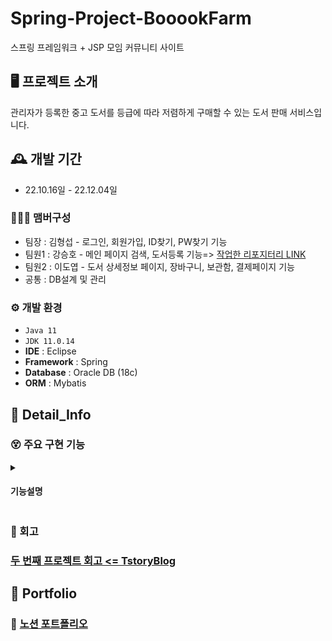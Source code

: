 # Spring-Project-BooookFarm

스프링 프레임워크 + JSP 모임 커뮤니티 사이트


## 🖥️ 프로젝트 소개
관리자가 등록한 중고 도서를 등급에 따라 저렴하게 구매할 수 있는 도서 판매 서비스입니다.
<br>

## 🕰️ 개발 기간
* 22.10.16일 - 22.12.04일

### 🧑‍🤝‍🧑 맴버구성
 - 팀장  : 김형섭 - 로그인, 회원가입, ID찾기, PW찾기 기능
 - 팀원1 : 강승호 - 메인 페이지 검색, 도서등록 기능=> [작업한 리포지터리 LINK](https://github.com/kkang4913/booookfarm)
 - 팀원2 : 이도엽 - 도서 상세정보 페이지, 장바구니, 보관함, 결제페이지 기능
 - 공통 : DB설계 및 관리

### ⚙️ 개발 환경
- `Java 11`
- `JDK 11.0.14`
- **IDE** : Eclipse
- **Framework** : Spring
- **Database** : Oracle DB (18c)
- **ORM** : Mybatis

## 📌 Detail_Info
### 😵 주요 구현 기능
<details>
  <summary><h4>기능설명</h4></summary>

<!-- summary 아래 한칸 공백 두고 내용 삽입 -->
<details>
    <summary><h4>1. 도서상세 페이지</h4></summary>
 
- 메인 페이지에서 관리자가 등록한 도서의 상세정보를 보여주는 페이지 입니다.<br>
- 페이지 기능으로는 도서정보를 보여주는 것 이외에 최신 등록도서를 6개 까지 보여주는 기능과 장바구니 추가 기능이 있습니다.<br>
  <br>
  <h4>VIEW</h4>
  <img src="https://user-images.githubusercontent.com/100770645/214355928-c774f0fa-bb17-4ba9-b2b4-b3de3902e546.PNG" style="width:600px; height:700px;">
 
  <h4>최신 등록도서</h4>  
 
  - DB의 도서 테이블에서 최근 등록된 1~6 번 째의 도서정보를 불러와 보여주는 것이 목표입니다.<br>
  - ROWNUM을 부여하여 RNUM이 1~6에 속하는 도서 정보를 불러옵니다.<br>
    <img src="https://user-images.githubusercontent.com/100770645/214370893-b9e2cd88-4c19-4358-918b-9829e977c130.PNG">
  
  - 불러온 정보를 JSONArray객체에 담아 JSP로 보내 줍니다.<br>
    <img src="https://user-images.githubusercontent.com/100770645/214516001-b7d39cf7-32e3-4a69-830d-3cf20c120d86.PNG">
 
  - 받은 최신 도서정보를 사용자 화면에 리스트 형태로 보여줍니다.<br>
  - JSTL을 사용하고 싶지 않아서 스크립트 단에서 jQuery를 활용하여 구현하였습니다.<br>
    <img src="https://user-images.githubusercontent.com/100770645/214516008-5ec85ae2-dd73-428d-8ad2-08b55a5007ef.PNG">
  
  <h4>장바구니 추가</h4>
 
  - 사용자가 요청한 상품과 수량을 장바구니에 추가되게하는 것이 목표입니다.<br>
  - 기능동작은 사용자가 '장바구니 추가' 버튼을 클릭하면 사용자의 로그인상태와 계정 장바구니의 동일상품 존재유무를 확인 후<br> 
  - DB 장바구니 테이블에 추가합니다.<br>
    <img src="https://user-images.githubusercontent.com/100770645/214570034-136dd4fa-930c-4869-9353-240d1e8a0046.PNG">
  - 부가적인 기능으로는 사용자가 설정한 수량에 따라 가격을 표시해주는 기능이 있습니다.<br> 
 
</details>
<details>
    <summary><h4>2. 장바구니</h4></summary> 

- 장바구니는 사용자가 구매를 원하는 상품을 저장해두는 페이지 입니다.<br>
- 장바구니 기능으로는 크게 상품을 추가, 삭제하는 기능, 그리고 보관함에 추가하는 기능이 있고<br>
- 선택한 상품을 원하는 수량으로 구매할 수 있게하는 기능도 제공합니다.<br>
  <h4>VIEW</h4>
  <img src="https://user-images.githubusercontent.com/100770645/214567441-ea45935e-841d-4289-9f21-fff29402ab86.PNG" style="width:700px; height:600px;">
  
  <h5>삭제</h5>
 
  - 삭제는 선택상품 전체 삭제 와 개별상품 삭제 버튼을 따로 제공해 사용자 편의성을 높였습니다.<br>
  - 사용자 삭제 요청을 받으면 다음의 함수를 통해 확인알림 후 삭제요청 상품정보를 Controller로 전달하고<br>
    <img src="https://user-images.githubusercontent.com/100770645/214576351-000e079e-b40d-4b8f-9e68-8934a1409c80.PNG">
  
  - Controller에선 받은 요청 데이터를 Mapper로 전달하여 최종적으로 DB삭제를 진행합니다.<br>
    <img src="https://user-images.githubusercontent.com/100770645/214576338-95549ddd-4ca4-48c2-b114-f50bf316992f.PNG">
 
  <h5>수량 및 가격</h5>
    
  - 추가된 상품별로 구매할 수량을 선택할 수 있고 구매에 필요한 가격을 계산하여 보여줍니다.<br>
  - 추가적으로 오른쪽에 주문 금액 박스는 구매를 결정한 상품을 체크하면 그 상품의 배송비를 포함한 총 결제가격을 계산해서<br>
  - 보여줍니다.<br>
    <img src="https://user-images.githubusercontent.com/100770645/214642791-182a6b64-0e36-4d51-b3a1-841855511aeb.PNG">       
</details>
<details>
    <summary><h4>3. 보관함</h4></summary> 
 
  - 보관함은 사용자가 관심은 있지만 당장 구매하지 않을 상품을 나중에라도 찾기 편하게하기위해 만들었으며<br>
  - 장바구니에서 위에있는 보관함 아이콘을 클릭하여 접근할 수 있습니다.<br>
  - 보관함에 상품을 추가해두면 장바구니를 비워둬도 상품을 쉽게 찾을 수 있습니다.<br>
  - 보관함은 장바구니와 디자인 측면이나 기능적으로 매우 유사한 페이지입니다.<br>
    <br>
  <h4>VIEW</h4>
  <img src="https://user-images.githubusercontent.com/100770645/214783029-88200b36-4047-4ee2-8a3c-4f7685db11c1.PNG" style="width:700px; height:600px;">
  
  - 기능은 삭제기능과 수량 가격표기가 있는데 장바구니와 구현 방식은 동일하게 진행하였습니다.  
 </details>
 <details>
    <summary><h4>4. 결제 페이지</h4></summary> 
 
 - 장바구니에서 구매상품과 수량을 선택하고 구매버튼을 누르면 결제페이지에 접근됩니다. <br>
 - 결제페이지에서 구현한 주요 기능으로는 카카오(Daum)API를 통한 주소설정 기능과 마일리지 적립 및 사용기능,<br>
 - 마지막으로 아임포트 Open API를 통한 이니시스 결제기능이 있습니다.<br>
 <br>
 <h4>VIEW</h4>
 <상><br>
 <img src="https://user-images.githubusercontent.com/100770645/214798338-191f134c-550e-40fc-a05e-fd920b0e5482.PNG" style="width:700px; height:600px;">
 <br>
 <하><br>
 <img src="https://user-images.githubusercontent.com/100770645/214798357-019b5302-6c34-4f9d-a10d-b27c79b4f7d6.PNG" style="width:700px; height:600px;">
 <br>
  
  <h5>구매자 정보 및 주소지정</h5>
  
   - 만약 구매자가 다른 배송지로 상품을 받기를 원할 경우를 위해 구현하였고<br>
   - 새로운 주소란에 추가로 입력하지 않으면 회원가입시에 기입한 기존 주소지로 설정됩니다.<br>
     <img src="https://user-images.githubusercontent.com/100770645/214828582-ececc8b8-92c4-4999-b28b-7c56e803408a.PNG" style="width:700px; height:600px;">
   - 주소 API는 카카오뿐만 아니라 각종 개발블로그에도 사용예시가 잘 정리되어 있어 메소드를 호출하는 것 만으로 간단하게 구현할 수 있었습니다.
  
  <h5>마일리지</h5>
  
   - 마일리지는 구매완료시 일정금액을 적립해주는 기능으로<br> 
   - 적립된 마일리지는 결제가격을 넘지않는 선에서 자유롭게 사용가능합니다.<br>
     <img src="https://user-images.githubusercontent.com/100770645/214840033-3602d371-5c6c-4e25-b9aa-314d1091af32.PNG" style="width:700px; height:600px;">
  
   - 결제는 아임포트에서 가맹점 식별 코드를 받은 뒤 결제관련 Open API를 사용하였고<br>
   - 결제가 성공적으로 이루어지면 주문정보를 폼 변수에 담아서 Controller로 전달 후 DB구매정보 테이블에 저장하는데<br>
   - 그중 마일리지는 변수에 담을 때 기존 보유 마일리지에서 사용한 마일리지, 새로 적립할 마일리지를 알맞게 계산한 값을<br> 
   - Controller로 전달합니다.
   
  <h5>결제</h5>
  
  <h4>VIEW</h4>
  <br>
     <img src="https://user-images.githubusercontent.com/100770645/214846653-bd07881e-abac-4a42-ad50-e5b81f344a8c.PNG" style="width:700px; height:600px;"><br>
  
   - 결제 기능 자체는 사실 처음 Open API를 적용하여 호출하는 부분만 해결하면 크게 어려울 것은 없는 기능이었습니다.<br>
   - 결제 기능을 구현하면서 시간이 오래걸린 이유는 사실상 결제가 이루어졌을 때의 후 처리 작업을 해주어야 했기 때문이었는데<br>
   - 위의 마일리지만해도 사용마일리지, 적립마일리지를 따로 구분해서 계산 후 업데이트 시켜줘야했고<br>
   - 또 구매를 했다면 상품이 판매 되었다는 의미이니 재고를 업데이트하는 코드도 신경써서 추가해주어야 했습니다.<br> 
   - 만약 결제 취소가 진행됐다면 이것의 역순으로 업데이트해주는 코드 또한 추가해주어야했습니다.<br>
     <img src="https://user-images.githubusercontent.com/100770645/214846028-8cf7ab83-676b-4688-a4ca-046c75a8359e.PNG" style="width:700px; height:600px;">
 </details>
 </details>
 
### 😤 회고

  ### [두 번째 프로젝트 회고 <= TstoryBlog](https://dohyoup.tistory.com/entry/%EB%91%90-%EB%B2%88%EC%A7%B8-%ED%94%84%EB%A1%9C%EC%A0%9D%ED%8A%B8-%ED%9A%8C%EA%B3%A0) 
## 📜 Portfolio

### 📒 [노션 포트폴리오](https://www.notion.so/87662a3c2aef4ac7a1a38a7af370cd5f?p=333e360ddd774a1692c6e6338f1ef940&pm=c)


